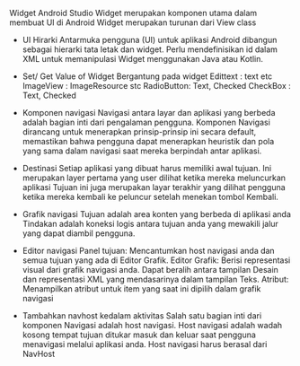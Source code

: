 Widget Android Studio
Widget merupakan komponen utama dalam membuat UI di Android
Widget merupakan turunan dari View class

-	UI Hirarki
Antarmuka pengguna (UI) untuk aplikasi Android dibangun sebagai hierarki tata letak dan widget. Perlu mendefinisikan id dalam XML untuk memanipulasi Widget menggunakan Java atau Kotlin.

-	Set/ Get Value of Widget
Bergantung pada widget
Edittext : text etc
ImageView : ImageResource stc
RadioButton: Text, Checked
CheckBox : Text, Checked

-	Komponen navigasi
Navigasi antara layar dan aplikasi yang berbeda adalah bagian inti dari pengalaman pengguna. 
Komponen Navigasi dirancang untuk menerapkan prinsip-prinsip ini secara default, memastikan bahwa pengguna dapat menerapkan heuristik dan pola yang sama dalam navigasi saat mereka berpindah antar aplikasi.

-	Destinasi 
Setiap aplikasi yang dibuat harus memiliki awal tujuan. Ini merupakan layer pertama yang user dilihat ketika mereka meluncurkan  aplikasi
Tujuan ini juga merupakan layar terakhir yang dilihat pengguna ketika mereka kembali ke peluncur setelah menekan tombol Kembali.

-	Grafik navigasi
Tujuan adalah area konten yang berbeda di aplikasi anda
Tindakan adalah koneksi logis antara tujuan anda  yang mewakili jalur yang dapat diambil pengguna.

-	Editor navigasi
Panel tujuan: Mencantumkan host navigasi anda dan semua tujuan yang ada di Editor Grafik.
Editor Grafik: Berisi representasi visual dari grafik navigasi anda. Dapat beralih antara tampilan Desain dan representasi XML yang mendasarinya dalam tampilan Teks.
Atribut: Menampilkan atribut untuk item yang saat ini dipilih dalam grafik navigasi

-	Tambahkan navhost kedalam aktivitas
Salah satu bagian inti dari komponen Navigasi adalah host navigasi.
Host navigasi adalah wadah kosong tempat tujuan ditukar masuk dan keluar saat pengguna menavigasi melalui aplikasi anda. Host navigasi harus berasal dari NavHost
